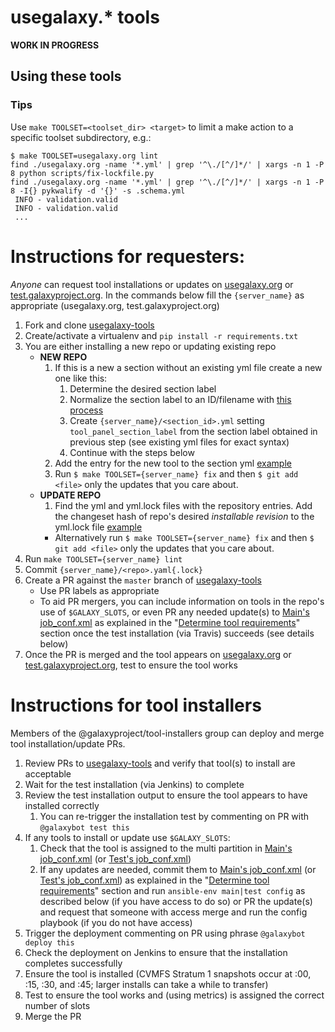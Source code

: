# usegalaxy.\* tools

**WORK IN PROGRESS**

## Using these tools

### Tips

Use `make TOOLSET=<toolset_dir> <target>` to limit a make action to a specific toolset subdirectory, e.g.:

```console
$ make TOOLSET=usegalaxy.org lint
find ./usegalaxy.org -name '*.yml' | grep '^\./[^/]*/' | xargs -n 1 -P 8 python scripts/fix-lockfile.py
find ./usegalaxy.org -name '*.yml' | grep '^\./[^/]*/' | xargs -n 1 -P 8 -I{} pykwalify -d '{}' -s .schema.yml
 INFO - validation.valid
 INFO - validation.valid
 ...
```
# Instructions for requesters:

*Anyone* can request tool installations or updates on [usegalaxy.org](https://usegalaxy.org/) or [test.galaxyproject.org](https://test.galaxyproject.org).
In the commands below fill the `{server_name}` as appropriate (usegalaxy.org, test.galaxyproject.org)

1. Fork and clone [usegalaxy-tools](https://github.com/galaxyproject/usegalaxy-tools)
1. Create/activate a virtualenv and `pip install -r requirements.txt`
1. You are either installing a new repo or updating existing repo
    - **NEW REPO**
        1. If this is a new a section without an existing yml file create a new one like this:
            1. Determine the desired section label
            1. Normalize the section label to an ID/filename with [this process](https://github.com/galaxyproject/usegalaxy-tools/issues/9#issuecomment-500847395)
            1. Create `{server_name}/<section_id>.yml` setting `tool_panel_section_label` from the section label obtained in previous step (see existing yml files for exact syntax)
            1. Continue with the steps below
        1. Add the entry for the new tool to the section yml [example](https://github.com/galaxyproject/usegalaxy-tools/pull/86/files#diff-7de70f8620e8ba71104b398d57087611R25-R26)
        1. Run `$ make TOOLSET={server_name} fix` and then `$ git add <file>` only the updates that you care about.
    - **UPDATE REPO**
        1. Find the yml and yml.lock files with the repository entries. Add the changeset hash of repo's desired *installable revision* to the yml.lock file [example](https://github.com/galaxyproject/usegalaxy-tools/pull/80/files#diff-2e7bd27ec27fa6be24b5689cebc77defR62-R64)
        - Alternatively run `$ make TOOLSET={server_name} fix` and then `$ git add <file>` only the updates that you care about.
1. Run `make TOOLSET={server_name} lint`
1. Commit `{server_name}/<repo>.yaml{.lock}`
1. Create a PR against the `master` branch of [usegalaxy-tools](https://github.com/galaxyproject/usegalaxy-tools)
    - Use PR labels as appropriate
    - To aid PR mergers, you can include information on tools in the repo's use of `$GALAXY_SLOTS`, or even PR any needed update(s) to [Main's job_conf.xml](https://github.com/galaxyproject/usegalaxy-playbook/blob/master/env/main/templates/galaxy/config/job_conf.xml.j2) as explained in the "[Determine tool requirements](#determine-tool-requirements)" section once the test installation (via Travis) succeeds (see details below)
1. Once the PR is merged and the tool appears on [usegalaxy.org](https://usegalaxy.org/) or [test.galaxyproject.org](https://test.galaxyproject.org), test to ensure the tool works


# Instructions for tool installers

Members of the @galaxyproject/tool-installers group can deploy and merge tool installation/update PRs.

1. Review PRs to [usegalaxy-tools](https://github.com/galaxyproject/usegalaxy-tools) and verify that tool(s) to install are acceptable
1. Wait for the test installation (via Jenkins) to complete
1. Review the test installation output to ensure the tool appears to have installed correctly
    1. You can re-trigger the installation test by commenting on PR with `@galaxybot test this`
1. If any tools to install or update use `$GALAXY_SLOTS`:
    1. Check that the tool is assigned to the multi partition in [Main's job_conf.xml](https://github.com/galaxyproject/usegalaxy-playbook/blob/master/env/main/templates/galaxy/config/job_conf.xml.j2) (or [Test's job_conf.xml](https://github.com/galaxyproject/usegalaxy-playbook/blob/master/env/test/templates/galaxy/config/job_conf.xml.j2))
    1. If any updates are needed, commit them to [Main's job_conf.xml](https://github.com/galaxyproject/usegalaxy-playbook/blob/master/env/main/templates/galaxy/config/job_conf.xml.j2) (or [Test's job_conf.xml](https://github.com/galaxyproject/usegalaxy-playbook/blob/master/env/test/templates/galaxy/config/job_conf.xml.j2)) as explained in the "[Determine tool requirements](#determine-tool-requirements)" section and run `ansible-env main|test config` as described below (if you have access to do so) or PR the update(s) and request that someone with access merge and run the config playbook (if you do not have access)
1. Trigger the deployment commenting on PR using phrase `@galaxybot deploy this`
1. Check the deployment on Jenkins to ensure that the installation completes successfully
1. Ensure the tool is installed (CVMFS Stratum 1 snapshots occur at :00, :15, :30, and :45; larger installs can take a while to transfer)
1. Test to ensure the tool works and (using metrics) is assigned the correct number of slots
1. Merge the PR